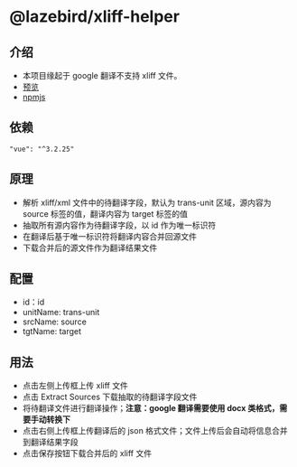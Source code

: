 # @lazebird/xliff-helper

## 介绍

- 本项目缘起于 google 翻译不支持 xliff 文件。
- [预览](https://lazebird.github.io/xliff-helper/)
- [npmjs](https://www.npmjs.com/package/@lazebird/xliff-helper)

## 依赖

`"vue": "^3.2.25"`

## 原理

- 解析 xliff/xml 文件中的待翻译字段，默认为 trans-unit 区域，源内容为 source 标签的值，翻译内容为 target 标签的值
- 抽取所有源内容作为待翻译字段，以 id 作为唯一标识符
- 在翻译后基于唯一标识符将翻译内容合并回源文件
- 下载合并后的源文件作为翻译结果文件

## 配置

- id：id
- unitName: trans-unit
- srcName: source
- tgtName: target

## 用法

- 点击左侧上传框上传 xliff 文件
- 点击 Extract Sources 下载抽取的待翻译字段文件
- 将待翻译文件进行翻译操作；**注意：google 翻译需要使用 docx 类格式，需要手动转换下**
- 点击右侧上传框上传翻译后的 json 格式文件；文件上传后会自动将信息合并到翻译结果字段
- 点击保存按钮下载合并后的 xliff 文件
